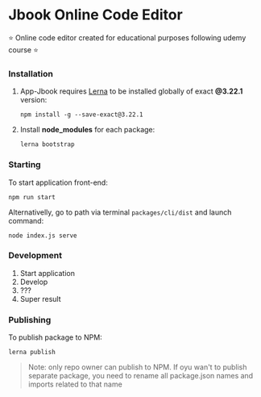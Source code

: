 # Jbook Online Code Editor

⭐ Online code editor created for educational purposes following udemy course ⭐

### Installation

1. App-Jbook requires [Lerna](https://lerna.js.org/) to be installed globally of exact **@3.22.1** version:
   
   `npm install -g --save-exact@3.22.1`

2. Install **node_modules** for each package:
   
   `lerna bootstrap`

### Starting

To start application front-end:

`npm run start`

Alternativelly, go to path via terminal `packages/cli/dist` and launch command:

`node index.js serve`

### Development

1. Start application
2. Develop
3. ???
4. Super result

### Publishing

To publish package to NPM:

`lerna publish`

> Note: only repo owner can publish to NPM. If oyu wan't to publish separate package, you need to rename all package.json names and imports related to that name
